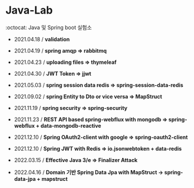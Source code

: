 # Java-Lab
:octocat: Java 및 Spring boot 실험소

- 2021.04.18 / **validation** <br>

- 2021.04.19 / **spring amqp => rabbitmq** <br>

- 2021.04.23 / **uploading files => thymeleaf** <br>

- 2021.04.30 / **JWT Token => jjwt** <br>

- 2021.05.03 / **spring session data redis => spring-session-data-redis** <br>

- 2021.09.02 / **spring Entity to Dto or vice versa => MapStruct** <br>

- 2021.11.19 / **spring security => spring-security** <br>

- 2021.11.23 / **REST API based spring-webflux with mongodb => spring-webflux + data-mongodb-reactive** <br>

- 2021.12.10 / **Spring OAuth2-client with google => spring-oauth2-client** <br>

- 2021.12.10 / **Spring JWT with Redis => io.jsonwebtoken + data-redis** <br>

- 2022.03.15 / **Effective Java 3/e => Finalizer Attack** <br>

- 2022.04.16 / **Domain 기반 Spring Data Jpa with MapStruct -> spring-data-jpa + mapstruct** <br>